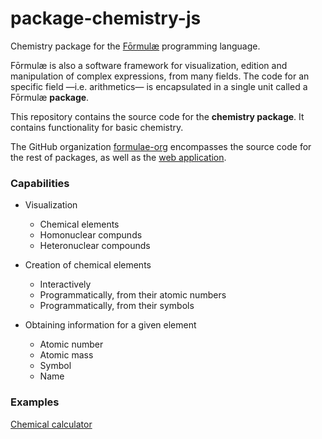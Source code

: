 # package-chemistry-js

Chemistry package for the [Fōrmulæ](https://formulae.org) programming language.

Fōrmulæ is also a software framework for visualization, edition and manipulation of complex expressions, from many fields. The code for an specific field —i.e. arithmetics— is encapsulated in a single unit called a Fōrmulæ **package**.

This repository contains the source code for the **chemistry package**. It contains functionality for basic chemistry.

The GitHub organization [formulae-org](https://github.com/formulae-org) encompasses the source code for the rest of packages, as well as the [web application](https://github.com/formulae-org/formulae-js).

<!--
Take a look at this [tutorial](https://formulae.org/?script=tutorials/Complex) to know the capabilities of the Fōrmulæ arithmetic package.
-->

### Capabilities ###

* Visualization
    * Chemical elements
    * Homonuclear compunds
    * Heteronuclear compounds

* Creation of chemical elements
    * Interactively
    * Programmatically, from their atomic numbers
    * Programmatically, from their symbols

* Obtaining information for a given element
    * Atomic number
    * Atomic mass
    * Symbol
    * Name

### Examples

[Chemical calculator](https://formulae.org/?script=examples/Chemical_calculator)
